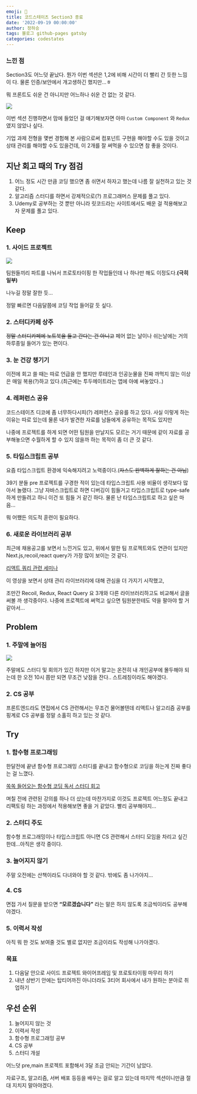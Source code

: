 ```yaml
---
emoji: 🔮
title: 코드스테이츠 Section3 종료
date: '2022-09-19 00:00:00'
author: 정하승
tags: 블로그 github-pages gatsby
categories: codestates
---
```


### 느낀 점

Section3도 어느덧 끝났다. 뭔가 이번 섹션은 1,2에 비해 시간이 더 빨리 간 듯한 느낌이 다. 물론 인증/보안에서 개고생하긴 했지만…ㅎ

뭐 프론트도 쉬운 건 아니지만 어느하나 쉬운 건 없는 것 같다.

![](https://velog.velcdn.com/images/gktmd652/post/5b95db97-12b2-470a-b145-288173eff150/image.png)

이번 섹션 진행하면서 맘에 들었던 걸 얘기해보자면 아마 `Custom Component` 와 `Redux` 였지 않았나 싶다.

기업 과제 전형을 몇번 경험해 본 사람으로써 컴포넌트 구현을 해야할 수도 있을 것이고 상태 관리를 해야할 수도 있을건데, 이 2개를 잘 써먹을 수 있으면 참 좋을 것이다.

## 지난 회고 때의 Try 점검

1. 어느 정도 시간 만큼 코딩 했으면 좀 쉬면서 하자고 했는데 나름 잘 실천하고 있는 것 같다.
2. 알고리즘 스터디를 하면서 강제적으로(?) 프로그래머스 문제를 풀고 있다.
3. Udemy로 공부하는 것 뿐만 아니라 릿코드라는 사이트에서도 배운 걸 적용해보고자 문제를 풀고 있다.

## Keep

### 1. 사이드 프로젝트

![](https://velog.velcdn.com/images/gktmd652/post/fbdb5ded-2be3-4851-bccf-ce09928a1c4b/image.png)

팀원들끼리 파트를 나눠서 프로토타이핑 한 작업들인데 나 하나만 해도 이정도다.**(극히 일부)**

나누길 정말 잘한 듯…

정말 빠르면 다음달쯤에 코딩 작업 들어갈 듯 싶다.

### 2. 스터디카페 상주

~~정말 스터디카페에 노트북을 들고 간다는 건 아니고~~ 페어 없는 날이나 쉬는날에는 거의 하루종일 들어가 있는 편이다.

### 3. 눈 건강 챙기기

이전에 회고 쓸 때는 따로 언급을 안 했지만 루테인과 인공눈물을 진짜 까먹지 않는 이상은 매일 복용(?)하고 있다.(최근에는 투두메이트라는 앱에 아예 써놓았다..)

### 4. 레퍼런스 공유

코드스테이츠 디코에 좀 너무하다시피(?) 레퍼런스 공유를 하고 있다. 사실 이렇게 하는 이유는 따로 있는데 물론 내가 발견한 자료를 남들에게 공유하는 목적도 있지만

나중에 프로젝트를 하게 되면 어떤 팀원을 만날지도 모르는 거기 때문에 같이 자료를 공부해놓으면 수월하게 할 수 있지 않을까 하는 목적이 좀 더 큰 것 같다.

### 5. 타입스크립트 공부

요즘 타입스크립트 환경에 익숙해지려고 노력중이다.(~~자스도 완벽하게 잘하는 건 아님~~)

39기 분들 pre 프로젝트를 구경한 적이 있는데 타입스크립트 사용 비율이 생각보다 많아서 놀랬다. 그냥 자바스크립트로 하면 디버깅이 힘들거고 타입스크립트로 type-safe하게 만들려고 하니 이건 또 힘들 거 같긴 하다. 물론 난 타입스크립트로 하고 싶은 마음…

뭐 어쨌든 의도적 훈련이 필요하다.

### 6. 새로운 라이브러리 공부

최근에 채용공고를 보면서 느낀거도 있고, 위에서 말한 팀 프로젝트와도 연관이 있지만 Next.js,recoil,react query가 가장 많이 보이는 것 같다.

<a href='https://www.youtube.com/watch?v=MArE6Hy371c'>리액트 쿼리 관련 세미나</a>

이 영상을 보면서 상태 관리 라이브러리에 대해 관심을 더 가지기 시작했고,

조만간 Recoil, Redux, React Query 요 3개와 다른 라이브러리하고도 비교해서 글을 써볼 까 생각중이다. 나중에 프로젝트에 써먹고 싶으면 팀원분한테도 약을 팔아야 할 거 같아서…

## Problem

### 1. 주말에 늘어짐

![](https://velog.velcdn.com/images/gktmd652/post/8433562f-caf0-49cf-acd1-dda7b6352458/image.png)

주말에도 스터디 및 회의가 있긴 하지만 이거 말고는 온전히 내 개인공부에 몰두해야 되는데 한 오전 10시 쯤만 되면 무조건 낮잠을 잔다.. 스트레칭이라도 해야겠다.

### 2. CS 공부

프론트엔드라도 면접에서 CS 관련해서는 무조건 물어볼텐데 리액트나 알고리즘 공부를 핑계로 CS 공부를 정말 소홀히 하고 있는 것 같다.

## Try

### 1. 함수형 프로그래밍

한달전에 끝낸 함수형 프로그래밍 스터디를 끝내고 함수형으로 코딩을 하는게 진짜 좋다는 걸 느꼈다.

[쏙쏙 들어오는 함수형 코딩 독서 스터디 회고](https://helpful-swan-327bb4.netlify.app/2022/minutes/3/)

며칠 전에 관련된 강의를 하나 더 샀는데 마찬가지로 이것도 프로젝트 어느정도 끝내고 리팩토링 하는 과정에서 적용해보면 좋을 거 같았다. 빨리 공부해야지…

### 2. 스터디 주도

함수형 프로그래밍이나 타입스크립트 아니면 CS 관련해서 스터디 모임을 차리고 싶긴 한데…아직은 생각 중이다.

### 3. 늘어지지 않기

주말 오전에는 산책이라도 다녀와야 할 것 같다. 밖에도 좀 나가야지…

### 4. CS

면접 가서 질문을 받으면 **“모르겠습니다”** 라는 말은 하지 않도록 조금씩이라도 공부해야겠다.

### 5. 이력서 작성

아직 뭐 한 것도 보여줄 것도 별로 없지만 조금이라도 작성해 나가야겠다.

### 목표

1. 다음달 안으로 사이드 프로젝트 와이어프레임 및 프로토타이핑 마무리 하기
2. 내년 상반기 안에는 탑티어까진 아니더라도 3티어 회사에서 내가 원하는 분야로 취업하기

## 우선 순위

1. 늘어지지 않는 것
2. 이력서 작성
3. 함수형 프로그래밍 공부
4. CS 공부
5. 스터디 개설

어느덧 pre,main 프로젝트 포함해서 3달 조금 안되는 기간이 남았다.

자료구조, 알고리즘, 서버 배포 등등을 배우는 걸로 알고 있는데 마지막 섹션이니만큼 절대 지치지 말아야겠다.
